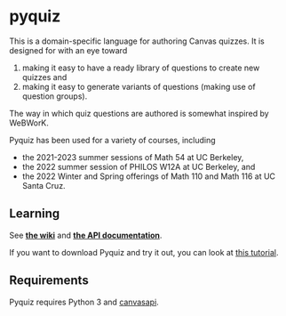 # pyquiz

This is a domain-specific language for authoring Canvas quizzes.  It
is designed for with an eye toward
1. making it easy to have a ready library of questions to create new quizzes and
2. making it easy to generate variants of questions (making use of question groups).

The way in which quiz questions are authored is somewhat inspired by
WeBWorK.

Pyquiz has been used for a variety of courses, including
* the 2021-2023 summer sessions of Math 54 at UC Berkeley,
* the 2022 summer session of PHILOS W12A at UC Berkeley, and
* the 2022 Winter and Spring offerings of Math 110 and Math 116 at UC Santa Cruz.

## Learning

See [**the wiki**](https://github.com/UCBMath/pyquiz/wiki) and [**the API documentation**](https://ucbmath.github.io/pyquiz/pyquiz.html).

If you want to download Pyquiz and try it out, you can look at [this tutorial](https://github.com/UCBMath/pyquiz/wiki/Tutorial%3A-Installing-Pyquiz-and-opening-an-example-quiz-file).

## Requirements

Pyquiz requires Python 3 and [canvasapi](https://github.com/ucfopen/canvasapi).
